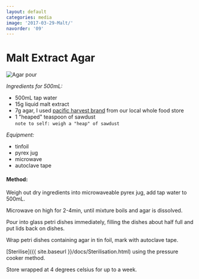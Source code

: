 ```yaml
---
layout: default
categories: media
image: '2017-03-29-Malt/'
navorder: '09'
---
```


# Malt Extract Agar
![Agar pour]({{site.baseurl}}{{site.imageurl}}{{page.image}}20170329_160752.jpg)

_Ingredients for 500mL:_

- 500mL tap water
- 15g liquid malt extract
- 7g agar, I used [pacific harvest brand](http://www.pacificharvest.co.nz/products/agar-powder/) from our local whole food store
- 1 "heaped" teaspoon of sawdust  
`note to self: weigh a "heap" of sawdust`

_Equipment:_

 - tinfoil
 - pyrex jug
 - microwave
 - autoclave tape

#### Method:

Weigh out dry ingredients into microwaveable pyrex jug, add tap water to 500mL.

Microwave on high for 2-4min, until mixture boils and agar is dissolved.

Pour into glass petri dishes immediately, filling the dishes about half full and put lids back on dishes.

Wrap petri dishes containing agar in tin foil, mark with autoclave tape.

[Sterilise]({{ site.baseurl }}/docs/Sterilisation.html) using the pressure cooker method.

Store wrapped at 4 degrees celsius for up to a week.  
